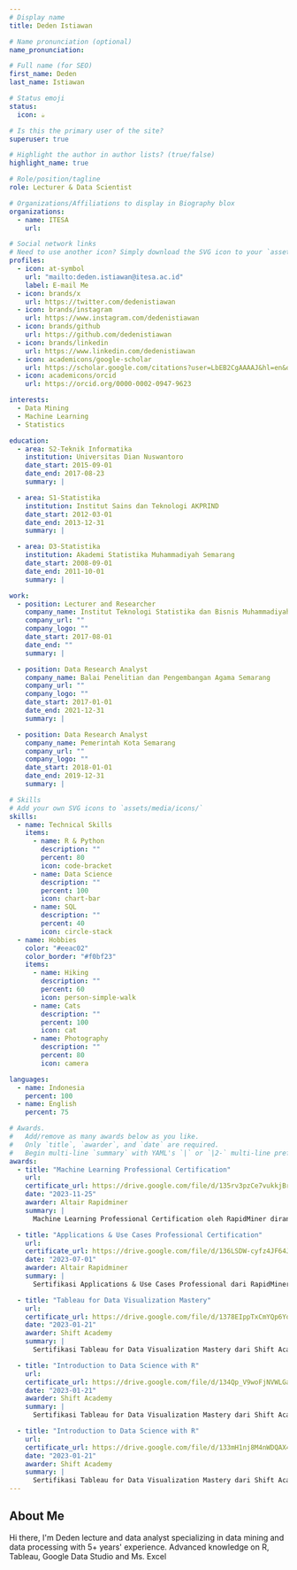 ```yaml
---
# Display name
title: Deden Istiawan

# Name pronunciation (optional)
name_pronunciation:

# Full name (for SEO)
first_name: Deden
last_name: Istiawan

# Status emoji
status:
  icon: ☕️

# Is this the primary user of the site?
superuser: true

# Highlight the author in author lists? (true/false)
highlight_name: true

# Role/position/tagline
role: Lecturer & Data Scientist

# Organizations/Affiliations to display in Biography blox
organizations:
  - name: ITESA
    url:

# Social network links
# Need to use another icon? Simply download the SVG icon to your `assets/media/icons/` folder.
profiles:
  - icon: at-symbol
    url: "mailto:deden.istiawan@itesa.ac.id"
    label: E-mail Me
  - icon: brands/x
    url: https://twitter.com/dedenistiawan
  - icon: brands/instagram
    url: https://www.instagram.com/dedenistiawan
  - icon: brands/github
    url: https://github.com/dedenistiawan
  - icon: brands/linkedin
    url: https://www.linkedin.com/dedenistiawan
  - icon: academicons/google-scholar
    url: https://scholar.google.com/citations?user=LbEB2CgAAAAJ&hl=en&oi=ao
  - icon: academicons/orcid
    url: https://orcid.org/0000-0002-0947-9623

interests:
  - Data Mining
  - Machine Learning
  - Statistics

education:
  - area: S2-Teknik Informatika
    institution: Universitas Dian Nuswantoro
    date_start: 2015-09-01
    date_end: 2017-08-23
    summary: |

  - area: S1-Statistika
    institution: Institut Sains dan Teknologi AKPRIND
    date_start: 2012-03-01
    date_end: 2013-12-31
    summary: |

  - area: D3-Statistika
    institution: Akademi Statistika Muhammadiyah Semarang
    date_start: 2008-09-01
    date_end: 2011-10-01
    summary: |

work:
  - position: Lecturer and Researcher
    company_name: Institut Teknologi Statistika dan Bisnis Muhammadiyah Semarang
    company_url: ""
    company_logo: ""
    date_start: 2017-08-01
    date_end: ""
    summary: |

  - position: Data Research Analyst
    company_name: Balai Penelitian dan Pengembangan Agama Semarang
    company_url: ""
    company_logo: ""
    date_start: 2017-01-01
    date_end: 2021-12-31
    summary: |

  - position: Data Research Analyst
    company_name: Pemerintah Kota Semarang
    company_url: ""
    company_logo: ""
    date_start: 2018-01-01
    date_end: 2019-12-31
    summary: |

# Skills
# Add your own SVG icons to `assets/media/icons/`
skills:
  - name: Technical Skills
    items:
      - name: R & Python
        description: ""
        percent: 80
        icon: code-bracket
      - name: Data Science
        description: ""
        percent: 100
        icon: chart-bar
      - name: SQL
        description: ""
        percent: 40
        icon: circle-stack
  - name: Hobbies
    color: "#eeac02"
    color_border: "#f0bf23"
    items:
      - name: Hiking
        description: ""
        percent: 60
        icon: person-simple-walk
      - name: Cats
        description: ""
        percent: 100
        icon: cat
      - name: Photography
        description: ""
        percent: 80
        icon: camera

languages:
  - name: Indonesia
    percent: 100
  - name: English
    percent: 75

# Awards.
#   Add/remove as many awards below as you like.
#   Only `title`, `awarder`, and `date` are required.
#   Begin multi-line `summary` with YAML's `|` or `|2-` multi-line prefix and indent 2 spaces below.
awards:
  - title: "Machine Learning Professional Certification"
    url:
    certificate_url: https://drive.google.com/file/d/135rv3pzCe7vukkjBrTvvX37i6p5kxPqL/view?usp=sharing
    date: "2023-11-25"
    awarder: Altair Rapidminer
    summary: |
      Machine Learning Professional Certification oleh RapidMiner dirancang untuk menguji dan mengakui keahlian profesional dalam menerapkan teknik machine learning menggunakan platform RapidMiner. Sertifikasi ini mencakup kemampuan untuk membangun, mengoptimalkan, dan mengevaluasi model machine learning, serta mengintegrasikan model ke dalam proses analitik bisnis. Peserta diharapkan memiliki pemahaman mendalam tentang algoritma machine learning, preprocessing data, evaluasi kinerja model, dan automasi analitik. Sertifikasi ini ideal untuk data scientist, analis data, dan profesional yang ingin memvalidasi keterampilan mereka di bidang machine learning dengan alat canggih RapidMiner.

  - title: "Applications & Use Cases Professional Certification"
    url:
    certificate_url: https://drive.google.com/file/d/136LSDW-cyfz4JF64JyuMqHbMa03Mc8HP/view?usp=sharing
    date: "2023-07-01"
    awarder: Altair Rapidminer
    summary: |
      Sertifikasi Applications & Use Cases Professional dari RapidMiner dirancang untuk menguji dan memvalidasi kemampuan peserta dalam memahami serta menerapkan analisis data dalam konteks dunia nyata. Sertifikasi ini berfokus pada pengembangan wawasan berbasis data melalui eksplorasi, persiapan, serta analisis data menggunakan RapidMiner, dengan penekanan pada skenario dan kasus penggunaan profesional.

  - title: "Tableau for Data Visualization Mastery"
    url:
    certificate_url: https://drive.google.com/file/d/1378EIppTxCmYQp6YqjOZtFrvu4JDYQ3D/view?usp=sharing
    date: "2023-01-21"
    awarder: Shift Academy
    summary: |
      Sertifikasi Tableau for Data Visualization Mastery dari Shift Academy adalah bukti kompetensi profesional dalam menguasai Tableau, salah satu perangkat lunak visualisasi data terkemuka di dunia. Program ini dirancang untuk membekali peserta dengan kemampuan mendalam dalam membuat visualisasi interaktif, dashboard, serta analisis data yang efektif untuk mendukung pengambilan keputusan bisnis.

  - title: "Introduction to Data Science with R"
    url:
    certificate_url: https://drive.google.com/file/d/134Qp_V9woFjNVWLGaUmCDbrObpq2R3cT/view?usp=sharing
    date: "2023-01-21"
    awarder: Shift Academy
    summary: |
      Sertifikasi Tableau for Data Visualization Mastery dari Shift Academy adalah bukti kompetensi profesional dalam menguasai Tableau, salah satu perangkat lunak visualisasi data terkemuka di dunia. Program ini dirancang untuk membekali peserta dengan kemampuan mendalam dalam membuat visualisasi interaktif, dashboard, serta analisis data yang efektif untuk mendukung pengambilan keputusan bisnis.

  - title: "Introduction to Data Science with R"
    url:
    certificate_url: https://drive.google.com/file/d/133mH1nj8M4nWDQAX4VDHb4GzWLtV-JoO/view?usp=sharing
    date: "2023-01-21"
    awarder: Shift Academy
    summary: |
      Sertifikasi Tableau for Data Visualization Mastery dari Shift Academy adalah bukti kompetensi profesional dalam menguasai Tableau, salah satu perangkat lunak visualisasi data terkemuka di dunia. Program ini dirancang untuk membekali peserta dengan kemampuan mendalam dalam membuat visualisasi interaktif, dashboard, serta analisis data yang efektif untuk mendukung pengambilan keputusan bisnis.
---
```


## About Me

Hi there, I'm Deden lecture and data analyst specializing in data mining and data processing with 5+ years' experience. Advanced knowledge on R, Tableau, Google Data Studio and Ms. Excel
